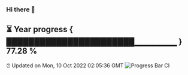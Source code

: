 ### Hi there 👋
⏳ Year progress { ███████████████████████▁▁▁▁▁▁▁ } 77.28 %
---
⏰ Updated on Mon, 10 Oct 2022 02:05:36 GMT
![Progress Bar CI](https://github.com/liununu/liununu/workflows/Progress%20Bar%20CI/badge.svg)
